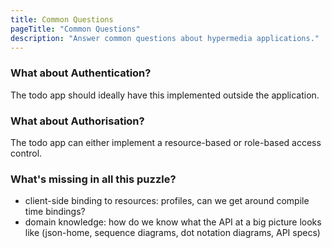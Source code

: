 ```yaml
---
title: Common Questions
pageTitle: "Common Questions"
description: "Answer common questions about hypermedia applications."
---
```



### What about Authentication?

The todo app should ideally have this implemented outside the application.

### What about Authorisation?

The todo app can either implement a resource-based or role-based access control.

### What's missing in all this puzzle?

- client-side binding to resources: profiles, can we get around compile time bindings?
- domain knowledge: how do we know what the API at a big picture looks like (json-home, sequence diagrams, dot notation diagrams, API specs)